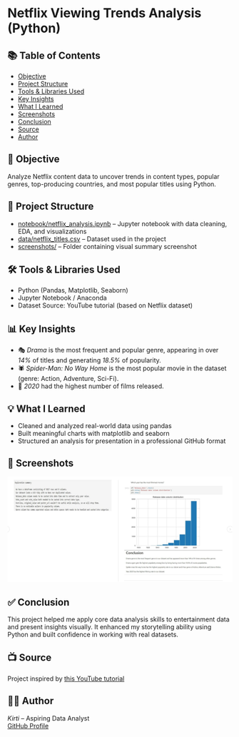 # Netflix Viewing Trends Analysis (Python)

## 📚 Table of Contents
- [Objective](#-objective)
- [Project Structure](#-project-structure)
- [Tools & Libraries Used](#-tools--libraries-used)
- [Key Insights](#-key-insights)
- [What I Learned](#-what-i-learned)
- [Screenshots](#-screenshots)
- [Conclusion](#-conclusion)
- [Source](#-source)
- [Author](#-author)

## 🎯 Objective
Analyze Netflix content data to uncover trends in content types, popular genres, top-producing countries, and most popular titles using Python.

## 📁 Project Structure
- [notebook/netflix_analysis.ipynb](notebook/netflix_analysis.ipynb) – Jupyter notebook with data cleaning, EDA, and visualizations
- [data/netflix_titles.csv](data/netflix_titles.csv) – Dataset used in the project
- [screenshots/](screenshots/) – Folder containing visual summary screenshot

## 🛠 Tools & Libraries Used
- Python (Pandas, Matplotlib, Seaborn)
- Jupyter Notebook / Anaconda
- Dataset Source: YouTube tutorial (based on Netflix dataset)

## 📊 Key Insights
- 🎭 *Drama* is the most frequent and popular genre, appearing in over *14%* of titles and generating *18.5%* of popularity.
- 🕷 *Spider-Man: No Way Home* is the most popular movie in the dataset (genre: Action, Adventure, Sci-Fi).
- 📅 *2020* had the highest number of films released.

## 💡 What I Learned
- Cleaned and analyzed real-world data using pandas
- Built meaningful charts with matplotlib and seaborn
- Structured an analysis for presentation in a professional GitHub format

## 📸 Screenshots

![Netflix Summary Chart](screenshots/netflix_summary_chart.png)

## ✅ Conclusion
This project helped me apply core data analysis skills to entertainment data and present insights visually. It enhanced my storytelling ability using Python and built confidence in working with real datasets.

## 📺 Source
Project inspired by [this YouTube tutorial](https://youtu.be/tjIWRqqMDaw?si=R4JPE256HrCnFocV)

## 👩‍💻 Author
*Kirti* – Aspiring Data Analyst  
[GitHub Profile](https://github.com/Kirti-DA)
